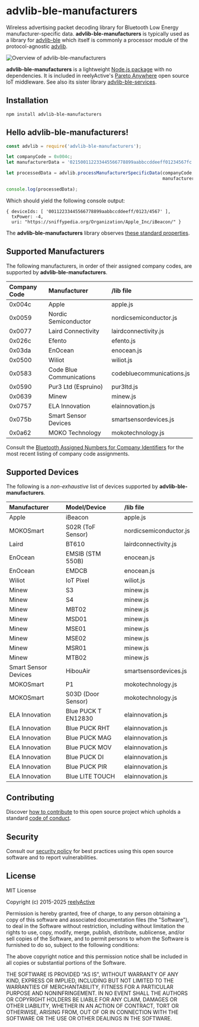 advlib-ble-manufacturers
========================

Wireless advertising packet decoding library for Bluetooth Low Energy manufacturer-specific data.  __advlib-ble-manufacturers__ is typically used as a library for [advlib-ble](https://github.com/reelyactive/advlib-ble) which itself is commonly a processor module of the protocol-agnostic [advlib](https://github.com/reelyactive/advlib).

![Overview of advlib-ble-manufacturers](https://reelyactive.github.io/advlib-ble-manufacturers/images/overview.png)

__advlib-ble-manufacturers__ is a lightweight [Node.js package](https://www.npmjs.com/package/advlib-ble-manufacturers) with no dependencies.  It is included in reelyActive's [Pareto Anywhere](https://www.reelyactive.com/pareto/anywhere/) open source IoT middleware.  See also its sister library [advlib-ble-services](https://github.com/reelyactive/advlib-ble-services).


Installation
------------

    npm install advlib-ble-manufacturers


Hello advlib-ble-manufacturers!
-------------------------------

```javascript
const advlib = require('advlib-ble-manufacturers');

let companyCode = 0x004c;
let manufacturerData = '021500112233445566778899aabbccddeeff01234567fc';

let processedData = advlib.processManufacturerSpecificData(companyCode,
                                                           manufacturerData);

console.log(processedData);
```

Which should yield the following console output:

    { deviceIds: [ '00112233445566778899aabbccddeeff/0123/4567' ],
      txPower: -4,
      uri: "https://sniffypedia.org/Organization/Apple_Inc/iBeacon/" }

The __advlib-ble-manufacturers__ library observes [these standard properties](https://github.com/reelyactive/advlib#standard-properties).


Supported Manufacturers
-----------------------

The following manufacturers, in order of their assigned company codes, are supported by __advlib-ble-manufacturers__.

| Company Code | Manufacturer             | /lib file                  |
|:-------------|:-------------------------|:---------------------------|
| 0x004c       | Apple                    | apple.js                   |
| 0x0059       | Nordic Semiconductor     | nordicsemiconductor.js     |
| 0x0077       | Laird Connectivity       | lairdconnectivity.js       |
| 0x026c       | Efento                   | efento.js                  |
| 0x03da       | EnOcean                  | enocean.js                 |
| 0x0500       | Wiliot                   | wiliot.js                  |
| 0x0583       | Code Blue Communications | codebluecommunications.js  |
| 0x0590       | Pur3 Ltd (Espruino)      | pur3ltd.js                 |
| 0x0639       | Minew                    | minew.js                   |
| 0x0757       | ELA Innovation           | elainnovation.js           |
| 0x075b       | Smart Sensor Devices     | smartsensordevices.js      |
| 0x0a62       | MOKO Technology          | mokotechnology.js          |

Consult the [Bluetooth Assigned Numbers for Company Identifiers](https://www.bluetooth.com/specifications/assigned-numbers/company-identifiers/) for the most recent listing of company code assignments.


Supported Devices
-----------------

The following is a _non-exhaustive_ list of devices supported by __advlib-ble-manufacturers__.

| Manufacturer         | Model/Device             | /lib file                |
|:---------------------|:-------------------------|:-------------------------|
| Apple                | iBeacon                  | apple.js                 |
| MOKOSmart            | S02R (ToF Sensor)        | nordicsemiconductor.js   |
| Laird                | BT610                    | lairdconnectivity.js     |
| EnOcean              | EMSIB (STM 550B)         | enocean.js               |
| EnOcean              | EMDCB                    | enocean.js               |
| Wiliot               | IoT Pixel                | wiliot.js                |
| Minew                | S3                       | minew.js                 |
| Minew                | S4                       | minew.js                 |
| Minew                | MBT02                    | minew.js                 |
| Minew                | MSD01                    | minew.js                 |
| Minew                | MSE01                    | minew.js                 |
| Minew                | MSE02                    | minew.js                 |
| Minew                | MSR01                    | minew.js                 |
| Minew                | MTB02                    | minew.js                 |
| Smart Sensor Devices | HibouAir                 | smartsensordevices.js    |
| MOKOSmart            | P1                       | mokotechnology.js        |
| MOKOSmart            | S03D (Door Sensor)       | mokotechnology.js        |
| ELA Innovation       | Blue PUCK T EN12830      | elainnovation.js         |
| ELA Innovation       | Blue PUCK RHT            | elainnovation.js         |
| ELA Innovation       | Blue PUCK MAG            | elainnovation.js         |
| ELA Innovation       | Blue PUCK MOV            | elainnovation.js         |
| ELA Innovation       | Blue PUCK DI             | elainnovation.js         |
| ELA Innovation       | Blue PUCK PIR            | elainnovation.js         |
| ELA Innovation       | Blue LITE TOUCH          | elainnovation.js         |


Contributing
------------

Discover [how to contribute](CONTRIBUTING.md) to this open source project which upholds a standard [code of conduct](CODE_OF_CONDUCT.md).


Security
--------

Consult our [security policy](SECURITY.md) for best practices using this open source software and to report vulnerabilities.


License
-------

MIT License

Copyright (c) 2015-2025 [reelyActive](https://www.reelyactive.com)

Permission is hereby granted, free of charge, to any person obtaining a copy of this software and associated documentation files (the "Software"), to deal in the Software without restriction, including without limitation the rights to use, copy, modify, merge, publish, distribute, sublicense, and/or sell copies of the Software, and to permit persons to whom the Software is furnished to do so, subject to the following conditions:

The above copyright notice and this permission notice shall be included in all copies or substantial portions of the Software.

THE SOFTWARE IS PROVIDED "AS IS", WITHOUT WARRANTY OF ANY KIND, EXPRESS OR 
IMPLIED, INCLUDING BUT NOT LIMITED TO THE WARRANTIES OF MERCHANTABILITY, 
FITNESS FOR A PARTICULAR PURPOSE AND NONINFRINGEMENT. IN NO EVENT SHALL THE 
AUTHORS OR COPYRIGHT HOLDERS BE LIABLE FOR ANY CLAIM, DAMAGES OR OTHER 
LIABILITY, WHETHER IN AN ACTION OF CONTRACT, TORT OR OTHERWISE, ARISING FROM, 
OUT OF OR IN CONNECTION WITH THE SOFTWARE OR THE USE OR OTHER DEALINGS IN 
THE SOFTWARE.
